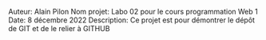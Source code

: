 Auteur: Alain Pilon
Nom projet: Labo 02 pour le cours programmation Web 1
Date: 8 décembre 2022
Description: Ce projet est pour démontrer le dépôt de GIT et de le relier à GITHUB
